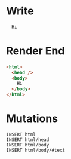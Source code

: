 # Write
```html
  Hi
```

# Render End
```html
<html>
  <head />
  <body>
    Hi
  </body>
</html>
```

# Mutations
```
INSERT html
INSERT html/head
INSERT html/body
INSERT html/body/#text
```